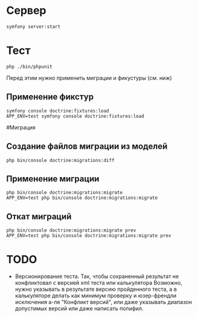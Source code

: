 # Сервер
    symfony server:start

# Тест
    php ./bin/phpunit
Перед этим нужно применить миграции и фикустуры (см. ниж)

## Применение фикстур
    symfony console doctrine:fixtures:load
    APP_ENV=test symfony console doctrine:fixtures:load 

#Миграция

## Создание файлов миграции из моделей
    php bin/console doctrine:migrations:diff
    
## Применение миграции
    php bin/console doctrine:migrations:migrate
    APP_ENV=test php bin/console doctrine:migrations:migrate

## Откат миграций
    php bin/console doctrine:migrations:migrate prev
    APP_ENV=test php bin/console doctrine:migrations:migrate prev
    
# TODO
- Версионирование теста. 
Так, чтобы сохраненный результат не конфликтовал с версией xml теста или калькулятора 
Возможно, нужно указывать в результате версию пройденного теста, а в калькуляторе 
делать как минимум проверку и юзер-френдли исключения а-ля "Конфликт версий", 
или даже указывать диапазон допустимых версий или даже написать полифил.